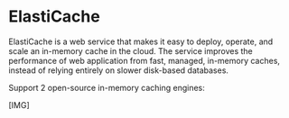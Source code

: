 # ElastiCache  

ElastiCache is a web service that makes it easy to deploy, operate, and scale an in-memory cache in the cloud. The service improves the performance of web application from fast, managed, in-memory caches, instead of relying entirely on slower disk-based databases.  


Support 2 open-source in-memory caching engines:

[IMG]

